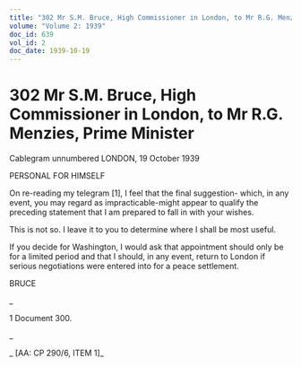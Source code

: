 ```yaml
---
title: "302 Mr S.M. Bruce, High Commissioner in London, to Mr R.G. Menzies, Prime Minister"
volume: "Volume 2: 1939"
doc_id: 639
vol_id: 2
doc_date: 1939-10-19
---
```


# 302 Mr S.M. Bruce, High Commissioner in London, to Mr R.G. Menzies, Prime Minister

Cablegram unnumbered LONDON, 19 October 1939

PERSONAL FOR HIMSELF

On re-reading my telegram [1], I feel that the final suggestion- which, in any event, you may regard as impracticable-might appear to qualify the preceding statement that I am prepared to fall in with your wishes.

This is not so. I leave it to you to determine where I shall be most useful.

If you decide for Washington, I would ask that appointment should only be for a limited period and that I should, in any event, return to London if serious negotiations were entered into for a peace settlement.

BRUCE

_

1 Document 300.

_

_ [AA: CP 290/6, ITEM 1]_

